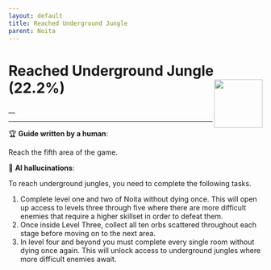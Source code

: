 ```yaml
---
layout: default
title: Reached Underground Jungle
parent: Noita
---
```


# Reached Underground Jungle (22.2%) <img align="right" src="https://cdn.cloudflare.steamstatic.com/steamcommunity/public/images/apps/881100/5183ddeee913f877125231433214d75809f2721b.jpg" width="96" height="96">

__

***

:trophy: **Guide written by a human**:

Reach the fifth area of the game.

:robot: **AI hallucinations**:

To reach underground jungles, you need to complete the following tasks. 
1) Complete level one and two of Noita without dying once. This will open up access to levels three through five where there are more difficult enemies that require a higher skillset in order to defeat them.  
2) Once inside Level Three, collect all ten orbs scattered throughout each stage before moving on to the next area. 
3) In level four and beyond you must complete every single room without dying once again. This will unlock access to underground jungles where more difficult enemies await.

